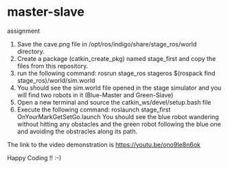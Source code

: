# master-slave
assignment

1. Save the cave.png file in /opt/ros/indigo/share/stage_ros/world directory.
2. Create a package (catkin_create_pkg) named stage_first and copy the files from this repository.
3. run the following command:
   rosrun stage_ros stageros $(rospack find stage_ros)/world/sim.world
4. You should see the sim.world file opened in the stage simulator and you will find two robots in it (Blue-Master and Green-Slave)
5. Open a new terminal and source the catkin_ws/devel/setup.bash file
6. Execute the following command:
   roslaunch stage_first OnYourMarkGetSetGo.launch
   You should see the blue robot wandering without hitting any obstacles and the green robot following the blue one     and avoiding the obstracles along its path.
   
The link to the video demonstration is https://youtu.be/ono9Ie8n6ok

Happy Coding !! :-)


